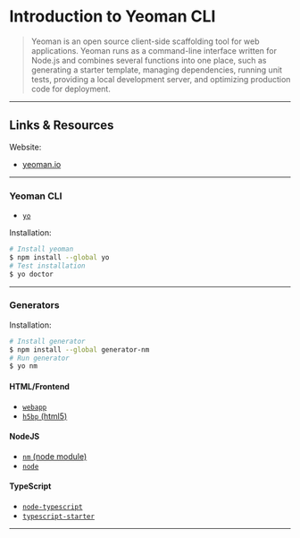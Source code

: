 
# Introduction to Yeoman CLI

> Yeoman is an open source client-side scaffolding tool for web applications. Yeoman runs as a command-line interface written for Node.js and combines several functions into one place, such as generating a starter template, managing dependencies, running unit tests, providing a local development server, and optimizing production code for deployment.

---

## Links & Resources

Website:

- [yeoman.io](https://yeoman.io/)

---

### Yeoman CLI

- [`yo`](https://www.npmjs.com/package/yo)

Installation:

```bash
# Install yeoman
$ npm install --global yo
# Test installation
$ yo doctor
```

---

### Generators

Installation:

```bash
# Install generator
$ npm install --global generator-nm
# Run generator
$ yo nm
```

#### HTML/Frontend

- [`webapp`](https://www.npmjs.com/package/generator-webapp)
- [`h5bp` (html5)](https://www.npmjs.com/package/generator-h5bp)

#### NodeJS

- [`nm` (node module)](https://www.npmjs.com/package/generator-nm)
- [`node`](https://www.npmjs.com/package/generator-node)

#### TypeScript

- [`node-typescript`](https://www.npmjs.com/package/generator-node-typescript)
- [`typescript-starter`](https://www.npmjs.com/package/generator-typescript-starter)

---
